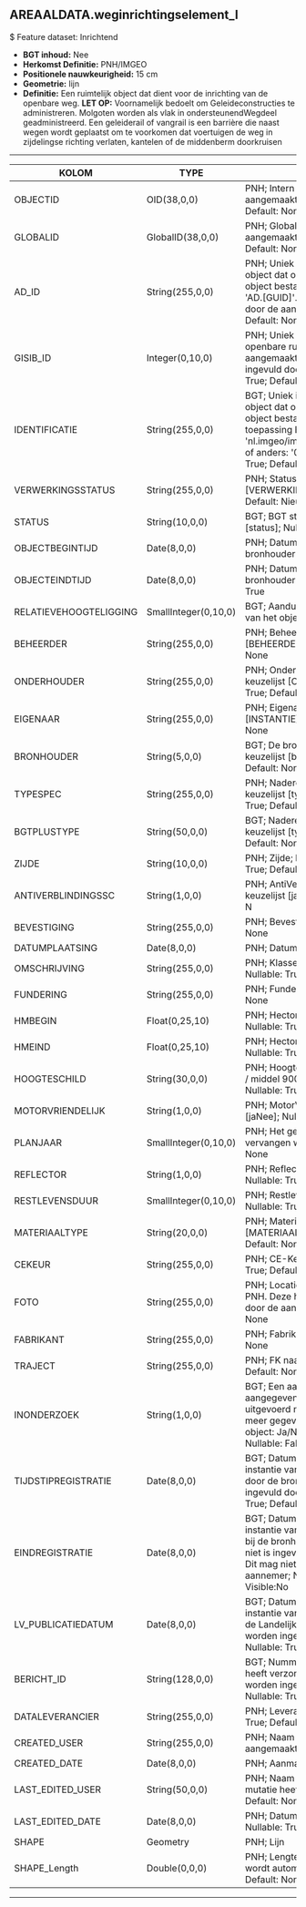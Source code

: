 ## AREAALDATA.weginrichtingselement_l

$ Feature dataset: Inrichtend

* __BGT inhoud:__ Nee
* __Herkomst Definitie:__ PNH/IMGEO
* __Positionele nauwkeurigheid:__ 15 cm
* __Geometrie:__ lijn
* __Definitie:__ Een ruimtelijk object dat dient voor de inrichting van de openbare weg. __LET OP:__ Voornamelijk bedoelt om Geleideconstructies te administreren. Molgoten worden als vlak in ondersteunendWegdeel geadministreerd.
Een geleiderail of vangrail is een barrière die naast wegen wordt geplaatst om te voorkomen dat voertuigen de weg in zijdelingse richting verlaten, kantelen of de middenberm doorkruisen

***

|KOLOM                             |TYPE          	         |DEFINITIE|
|------                            |----          	         |-----    |
|OBJECTID                          |OID(38,0,0)              |PNH; Intern ArcGIS Identificatienummer, aangemaakt door ArcGIS; Nullable: False; Default: None|
|GLOBALID                          |GlobalID(38,0,0)         |PNH; Global Unique Identifier,  aangemaakt door ArcGIS; Nullable: False; Default: None|
|AD_ID                             |String(255,0,0)          |PNH; Uniek identificatienummer voor het object dat onveranderlijk is zolang het object bestaat in Areaaldata: in format 'AD.[GUID]'. Dit moet worden ingevuld door de aannemer; Nullable: False; Default: None|
|GISIB_ID                          |Integer(0,10,0)          |PNH; Uniek Identificatienummer beheer openbare ruimte (GISIB), wordt aangemaakt in GISIB en mag niet worden ingevuld door de aannemer; Nullable: True; Default: None|
|IDENTIFICATIE                     |String(255,0,0)          |BGT; Uniek identificatienummer voor het object dat onveranderlijk is zolang het object bestaat: bevat indien van toepassing BGT/IMKL ID in format 'nl.imgeo/imkl.bronhouderscode.LokaalID' of anders: '00000'.LokaalID; Nullable: True; Default: None|
|VERWERKINGSSTATUS                 |String(255,0,0)          |PNH; Status van de gegevens; keuzelijst [VERWERKINGSSTATUS]; Nullable: False; Default: Nieuw|
|STATUS                            |String(10,0,0)           |BGT; BGT status van het object; keuzelijst [status]; Nullable: False; Default: bestaand|
|OBJECTBEGINTIJD                   |Date(8,0,0)              |PNH; Datum waarop het object bij de bronhouder is ontstaan; Nullable: True|
|OBJECTEINDTIJD                    |Date(8,0,0)              |PNH; Datum waarop het object bij de bronhouder niet meer geldig is; Nullable: True|
|RELATIEVEHOOGTELIGGING            |SmallInteger(0,10,0)     |BGT; Aanduiding voor de relatieve hoogte van het object; Nullable: False; Default: 0|
|BEHEERDER                         |String(255,0,0)          |PNH; Beheerder van het object; keuzelijst [BEHEERDER]; Nullable: True; Default: None|
|ONDERHOUDER                       |String(255,0,0)          |PNH; Onderhouder van het object; keuzelijst [ONDERHOUDER]; Nullable: True; Default: None|
|EIGENAAR                          |String(255,0,0)          |PNH; Eigenaar van het object; keuzelijst [INSTANTIE]; Nullable: True; Default: None|
|BRONHOUDER                        |String(5,0,0)            |BGT; De bronhoudercode van het object; keuzelijst [bronhouder]; Nullable: False; Default: None|
|TYPESPEC                          |String(255,0,0)          |PNH; Nadere typering van het object; keuzelijst [typeSpecWGILijn]; Nullable: True; Default: None|
|BGTPLUSTYPE                       |String(50,0,0)           |BGT; Nadere type omschrijving in de BGT; keuzelijst [typeWGILijn]; Nullable: False; Default: None|
|ZIJDE                             |String(10,0,0)           |PNH; Zijde; keuzelijst [ZIJDE]; Nullable: True; Default: None|
|ANTIVERBLINDINGSSC                |String(1,0,0)            |PNH; AntiVerblindingsScherm: Ja/Nee; keuzelijst [jaNee]; Nullable: True; Default: N|
|BEVESTIGING                       |String(255,0,0)          |PNH; Bevestiging; Nullable: True; Default: None|
|DATUMPLAATSING                    |Date(8,0,0)              |PNH; Datum Plaatsing; Nullable: True|
|OMSCHRIJVING                      |String(255,0,0)          |PNH; Klasse geleiderail (W1-W8); Nullable: True; Default: None|
|FUNDERING                         |String(255,0,0)          |PNH; Fundering; Nullable: True; Default: None|
|HMBEGIN                           |Float(0,25,10)           |PNH; Hectometrering in kilometers; Nullable: True|
|HMEIND                            |Float(0,25,10)           |PNH; Hectometrering in kilometers; Nullable: True|
|HOOGTESCHILD                      |String(30,0,0)           |PNH; Hoogte van het schild: kort 600mm / middel 900mm . Hoog 1200mm; Nullable: True; Default: None|
|MOTORVRIENDELIJK                  |String(1,0,0)            |PNH; MotorVriendelijk: Ja/Nee; keuzelijst [jaNee]; Nullable: True; Default: N|
|PLANJAAR                          |SmallInteger(0,10,0)     |PNH; Het geplande jaar dat het object vervangen wordt; Nullable: True; Default: None|
|REFLECTOR                         |String(1,0,0)            |PNH; Reflector: Ja/Nee; keuzelijst [jaNee]; Nullable: True; Default: N|
|RESTLEVENSDUUR                    |SmallInteger(0,10,0)     |PNH; Restlevensduur in maanden; Nullable: True; Default: None
|MATERIAALTYPE                     |String(20,0,0)           |PNH; Materiaalkeuze; keuzelijst [MATERIAALTYPE]; Nullable: True; Default: None|
|CEKEUR                            |String(255,0,0)          |PNH; CE-Keurmerk aanwezig; Nullable: True; Default: None|
|FOTO                              |String(255,0,0)          |PNH; Locatie van de foto op de S schijf bij PNH. Deze hoeft niet gevuld te worden door de aannemer. Nullable: True; Default: None|
|FABRIKANT                         |String(255,0,0)          |PNH; Fabrikant; Nullable: True; Default: None|
|TRAJECT                           |String(255,0,0)          |PNH; FK naar traject_v; Nullable: True; Default: None|
|INONDERZOEK                       |String(1,0,0)            |BGT; Een aanduiding waarmee wordt aangegeven dat een onderzoek wordt uitgevoerd naar de juistheid van een of meer gegevens van het betreffende object: Ja/Nee; keuzelijst [jaNee]; Nullable: False; Default: N; Visible:No|
|TIJDSTIPREGISTRATIE               |Date(8,0,0)              |BGT; Datum en tijdstip waarop deze instantie van het object is opgenomen door de bronhouder. Dit mag niet worden ingevuld door de aannemer; Nullable: True; Default: None; Visible:No|
|EINDREGISTRATIE                   |Date(8,0,0)              |BGT; Datum en tijdstip waarop deze instantie van het object niet meer geldig is bij de bronhouder. Wanneer deze waarde niet is ingevuld is de instantie nog geldig. Dit mag niet worden ingevuld door de aannemer; Nullable: True; Default: None; Visible:No|
|LV_PUBLICATIEDATUM                |Date(8,0,0)              |BGT; Datum en tijdstip waarop deze instantie van het object is opgenomen in de Landelijke Voorziening. Dit mag niet worden ingevuld door de aannemer; Nullable: True; Default: None; Visible:No|
|BERICHT_ID                        |String(128,0,0)          |BGT; Nummer van het bericht dat PNH heeft verzonden naar LV. Dit mag niet worden ingevuld door de aannemer; Nullable: True; Default: None; Visible:No|
|DATALEVERANCIER                   |String(255,0,0)          |PNH; Leverancier van de data; Nullable: True; Default: None|
|CREATED_USER                      |String(255,0,0)          |PNH; Naam van gebruiker die de rij heeft aangemaakt; Nullable: True; Default: None|
|CREATED_DATE                      |Date(8,0,0)              |PNH; Aanmaakdatum; Nullable: True|
|LAST_EDITED_USER                  |String(50,0,0)           |PNH; Naam van gebruiker die de laatste mutatie heeft doorgevoerd; Nullable: True; Default: None|
|LAST_EDITED_DATE                  |Date(8,0,0)              |PNH; Datum van de laatste mutatie; Nullable: True|
|SHAPE                             |Geometry                 |PNH; Lijn|
|SHAPE_Length                      |Double(0,0,0)            |PNH; Lengte in meters, 5 decimalen. Dit wordt automatisch gevuld; Nullable: False; Default: None|

***
